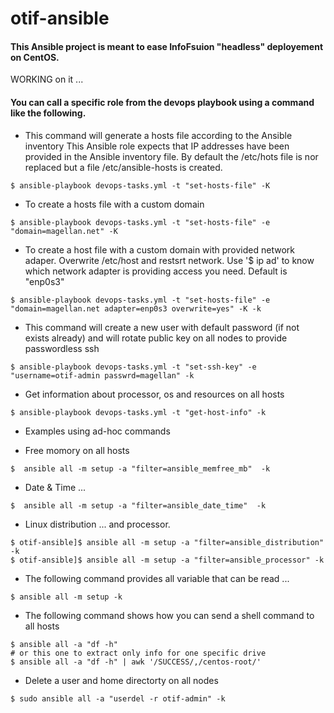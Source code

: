 # otif-ansible

#### This Ansible project is meant to ease InfoFsuion "headless" deployement on CentOS. 

WORKING on it ...


#### You can call a specific role from the devops playbook using a command like the following.

* This command will generate a hosts file according to the Ansible inventory
This Ansible role expects that IP addresses have been provided in the Ansible inventory file.
By default the /etc/hots file is nor replaced but a file /etc/ansible-hosts is created. 
```
$ ansible-playbook devops-tasks.yml -t "set-hosts-file" -K
```

* To create a hosts file with a custom domain
```
$ ansible-playbook devops-tasks.yml -t "set-hosts-file" -e "domain=magellan.net" -K
```

* To create a host file with a custom domain with provided network adaper. Overwrite /etc/host and restsrt network.
Use '$ ip ad' to know which network adapter is providing access you need. Default is "enp0s3"
```
$ ansible-playbook devops-tasks.yml -t "set-hosts-file" -e "domain=magellan.net adapter=enp0s3 overwrite=yes" -K -k
```

* This command will create a new user with default password (if not exists already) and will rotate public key on all nodes to provide passwordless ssh
```
$ ansible-playbook devops-tasks.yml -t "set-ssh-key" -e "username=otif-admin passwrd=magellan" -k
```

* Get information about processor, os and resources on all hosts
```
$ ansible-playbook devops-tasks.yml -t "get-host-info" -k
```

* Examples using ad-hoc commands

 * Free momory on all hosts
```
$  ansible all -m setup -a "filter=ansible_memfree_mb"  -k
```
 * Date & Time ...
```
$  ansible all -m setup -a "filter=ansible_date_time"  -k
```

 * Linux distribution ... and processor.
```
$ otif-ansible]$ ansible all -m setup -a "filter=ansible_distribution"  -k
$ otif-ansible]$ ansible all -m setup -a "filter=ansible_processor" -k
```

 * The following command provides all variable that can be read ...
```
$ ansible all -m setup -k
```

 * The following command shows how you can send a shell command to all hosts
```
$ ansible all -a "df -h"
# or this one to extract only info for one specific drive
$ ansible all -a "df -h" | awk '/SUCCESS/,/centos-root/'
```
 * Delete a user and home directorty on all nodes
```
$ sudo ansible all -a "userdel -r otif-admin" -k
```
